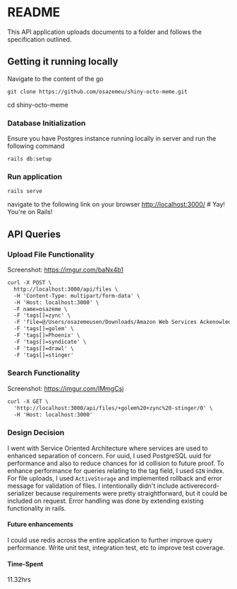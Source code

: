 # README

This API application uploads documents to a folder and follows the specification outlined.

## Getting it running locally

Navigate to the content of the go

`git clone https://github.com/osazemeu/shiny-octo-meme.git`

cd shiny-octo-meme

### Database Initialization

Ensure you have Postgres instance running locally in server and run the following command

`rails db:setup`

### Run application

`rails serve`

navigate to the following link on your browser
<http://localhost:3000/> # Yay! You're on Rails!

## API Queries

### Upload File Functionality

Screenshot: <https://imgur.com/baNx4b1>

```markdown
curl -X POST \
  http://localhost:3000/api/files \
  -H 'Content-Type: multipart/form-data' \
  -H 'Host: localhost:3000' \
  -F name=osazeme \
  -F 'tags[]=zync' \
  -F 'file=@/Users/osazemeusen/Downloads/Amazon Web Services Ackenowledgement.pdf' \
  -F 'tags[]=golem' \
  -F 'tags[]=Phoenix' \
  -F 'tags[]=syndicate' \
  -F 'tags[]=drawl' \
  -F 'tags[]=stinger'
```

### Search Functionality

Screenshot: <https://imgur.com/IMmgCsj>

```markdown
curl -X GET \
  'http://localhost:3000/api/files/+golem%20+zync%20-stinger/0' \
  -H 'Host: localhost:3000'
```

### Design Decision

I went with Service Oriented Architecture where services are used to enhanced separation of concern. For uuid, I used PostgreSQL uuid for performance and also to reduce chances for id collision to future proof. To enhance performance for queries relating to the tag field, I used `GIN` index. For file uploads, I used `ActiveStorage` and implemented rollback and error message for validation of files. I intentionally didn't include activerecord-serializer because requirements were pretty straightforward, but it could be included on request. Error handling was done by extending existing functionality in rails.

#### Future enhancements

I could use redis across the entire application to further improve query performance.
Write unit test, integration test, etc to improve test coverage.

#### Time-Spent

11.32hrs
